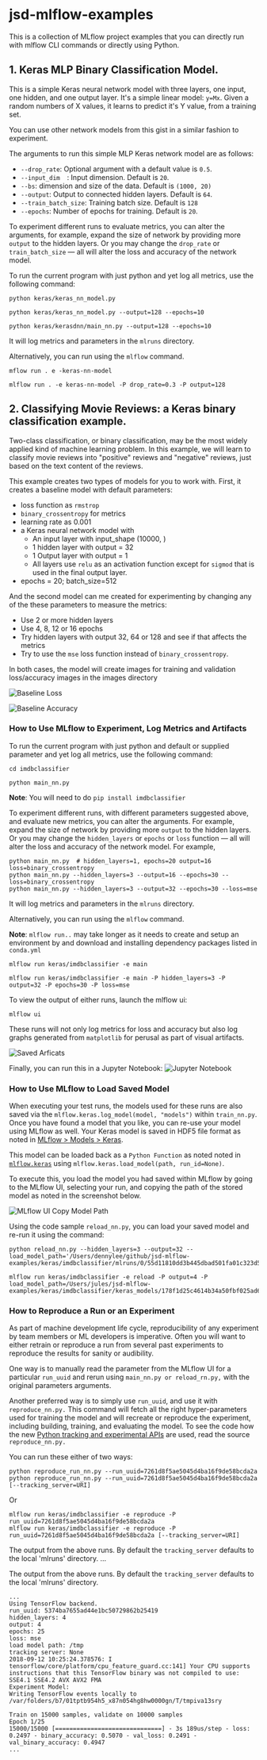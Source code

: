 # jsd-mlflow-examples
This is a collection of MLflow project examples that you can directly run with mlflow CLI commands or directly using Python.

## 1. Keras MLP Binary Classification Model.

This is a simple Keras neural network model with three layers, one input, one hidden,
and one output layer. It's a simple linear model: `y=Mx`. Given a random numbers of X values,
it learns to predict it's Y value, from a training set.

You can use other network models from this gist in a similar fashion to experiment. 

The arguments to run this simple MLP Keras network model are as follows:

* `--drop_rate`: Optional argument with a default value is `0.5`.
* `--input_dim  `: Input dimension. Default is `20`.
* `--bs`: dimension and size of the data. Default is `(1000, 20)`
* `--output`: Output to connected hidden layers. Default is `64`.
* `--train_batch_size`: Training batch size. Default is `128`
* `--epochs`: Number of epochs for training. Default is `20`.

To experiment different runs to evaluate metrics, you can alter the arguments, for example, 
expand the size of network by providing more `output` to the hidden layers. Or you 
may change the `drop_rate` or `train_batch_size` — all will alter the loss and 
accuracy of the network model.

To run the current program with just python and yet log all metrics, use
the following command:

`python keras/keras_nn_model.py`

`python keras/keras_nn_model.py --output=128 --epochs=10`

`python keras/kerasdnn/main_nn.py --output=128 --epochs=10`

It will log metrics and parameters in the `mlruns` directory. 

Alternatively, you can run using the `mlflow` command.

`mflow run . e -keras-nn-model`

`mlflow run . -e keras-nn-model -P drop_rate=0.3 -P output=128`




## 2. Classifying Movie Reviews: a Keras binary classification example.
Two-class classification, or binary classification, may be the most widely applied kind of machine learning problem. In this example, we 
will learn to classify movie reviews into "positive" reviews and "negative" reviews, just based on the text content of the reviews.

This example creates two types of models for you to work with. First, it creates a baseline model with default
parameters:

 * loss function as `rmstrop`
 * `binary_crossentropy` for metrics
 * learning rate as 0.001
 * a Keras neural network model with
    * An input layer with  input_shape (10000, )
    * 1 hidden layer with output = 32 
    * 1 Output layer with output = 1
    * All layers use `relu` as an activation function except for `sigmod` that is used in the final output layer.
  * epochs = 20; batch_size=512
 
 And the second model can me created for experimenting by changing any of the these parameters to measure the metrics:
 
  * Use 2 or more hidden layers
  * Use 4, 8, 12 or 16 epochs
  * Try hidden layers with output 32, 64 or 128 and see if that affects the metrics
  * Try to use the `mse` loss function instead of `binary_crossentropy`.
  
  In both cases, the model will create images for training and validation loss/accuracy images in the images directory
  
  ![Baseline Loss](./keras/images/baseline_loss.png)
  
  ![Baseline Accuracy](./keras/images/baseline_accuracy.png)
  
 ### How to Use MLflow to Experiment, Log Metrics and Artifacts
 
 To run the current program with just python and default or supplied parameter and yet log all metrics, use
the following command:

`cd imdbclassifier`

`python main_nn.py`

**Note**: You will need to do `pip install imdbclassifier`

To experiment different runs, with different parameters suggested above, and evaluate new metrics, you can alter the arguments. For example, 
expand the size of network by providing more `output` to the hidden layers. Or you 
may change the `hidden_layers` or `epochs` or `loss` function — all will alter the loss and 
accuracy of the network model. For example,

```
python main_nn.py  # hidden_layers=1, epochs=20 output=16 loss=binary_crossentropy
python main_nn.py --hidden_layers=3 --output=16 --epochs=30 --loss=binary_crossentropy 
python main_nn.py --hidden_layers=3 --output=32 --epochs=30 --loss=mse
```

It will log metrics and parameters in the `mlruns` directory. 

Alternatively, you can run using the `mlflow` command.

**Note**: `mlflow run..` may take longer as it needs to create and setup an environment by and download and
installing dependency packages listed in `conda.yml`

`mlflow run keras/imdbclassifier -e main`

`mlflow run keras/imdbclassifier -e main -P hidden_layers=3 -P output=32 -P epochs=30 -P loss=mse`

 To view the output of either runs, launch the mlflow ui:
 
 `mlflow ui`
 
 These runs will not only log metrics for loss and accuracy but also log graphs generated from `matplotlib` for 
 perusal as part of visual artifacts.
 
 ![Saved Arficats](./keras/imdbclassifier/images/mlflow_ui_artifacts.png)
 
 Finally, you can run this in a Jupyter Notebook: 
 ![Jupyter Notebook](./keras/imdbclassifier/keras_binary_nn.ipynb)
 
 
 ### How to Use MLflow to Load Saved Model
 When executing your test runs, the models used for these runs are also saved via the `mlflow.keras.log_model(model, "models")` within `train_nn.py`.  Once you have found a model that you like, you can re-use your model using MLflow as well.  Your Keras model is saved in HDF5 file format as noted in [MLflow > Models > Keras](https://mlflow.org/docs/latest/models.html#keras-keras).  
 
This model can be loaded back as a `Python Function` as noted noted in [`mlflow.keras`](https://mlflow.org/docs/latest/python_api/mlflow.keras.html#module-mlflow.keras) using `mlflow.keras.load_model(path, run_id=None)`.

To execute this, you load the model you had saved within MLflow by going to the MLflow UI, selecting your run, and copying the path of the stored model as noted in the screenshot below.  

![MLflow UI Copy Model Path](./images/mlflow_ui_load_model.png)

Using the code sample `reload_nn.py`, you can load your saved model and re-run it using the command:

```
python reload_nn.py --hidden_layers=3 --output=32 --load_model_path='/Users/dennylee/github/jsd-mlflow-examples/keras/imdbclassifier/mlruns/0/55d11810dd3b445dbad501fa01c323d5/artifacts/models'
```
```
mlflow run keras/imdbclassifier -e reload -P output=4 -P load_model_path=/Users/jules/jsd-mlflow-examples/keras/imdbclassifier/keras_models/178f1d25c4614b34a50fbf025ad6f18a
```

### How to Reproduce a Run or an Experiment
As part of machine development life cycle, reproducibility of any experiment by team members or ML developers is imperative. Often you will want to either retrain or reproduce a run from several past experiments to reproduce the results for sanity or audibility.

One way is to manually read the parameter from the MLflow UI for a particular `run_uuid` and rerun using `main_nn.py or reload_rn.py,` with the original parameters arguments.

Another preferred way is to simply use `run_uuid`, and use it with `reproduce_nn.py.` This command will fetch all the right hyper-parameters used for training the model and will recreate or reproduce 
the experiment, including building, training, and evaluating the model. To see the code how the new [Python tracking and experimental APIs](https://mlflow.org/docs/latest/python_api/mlflow.tracking.html) are used, read the source `reproduce_nn.py.`

You can run these either of two ways:

```
python reproduce_run_nn.py --run_uuid=7261d8f5ae5045d4ba16f9de58bcda2a
python reproduce_run_nn.py --run_uuid=7261d8f5ae5045d4ba16f9de58bcda2a [--tracking_server=URI]
```
Or

```
mlflow run keras/imdbclassifier -e reproduce -P run_uuid=7261d8f5ae5045d4ba16f9de58bcda2a
mlflow run keras/imdbclassifier -e reproduce -P run_uuid=7261d8f5ae5045d4ba16f9de58bcda2a [--tracking_server=URI]
```
The output from the above runs. By default the `tracking_server` defaults to
the local 'mlruns' directory.
...

The output from the above runs. By default the `tracking_server` defaults to
the local 'mlruns' directory.
```
...
Using TensorFlow backend.
run_uuid: 5374ba7655ad44e1bc50729862b25419
hidden_layers: 4
output: 4
epochs: 25
loss: mse
load model path: /tmp
tracking server: None
2018-09-12 10:25:24.378576: I tensorflow/core/platform/cpu_feature_guard.cc:141] Your CPU supports instructions that this TensorFlow binary was not compiled to use: SSE4.1 SSE4.2 AVX AVX2 FMA
Experiment Model:
Writing TensorFlow events locally to /var/folders/b7/01tptb954h5_x87n054hg8hw0000gn/T/tmpiva13sry

Train on 15000 samples, validate on 10000 samples
Epoch 1/25
15000/15000 [==============================] - 3s 189us/step - loss: 0.2497 - binary_accuracy: 0.5070 - val_loss: 0.2491 - val_binary_accuracy: 0.4947
...
```


``` 
 

 
 

